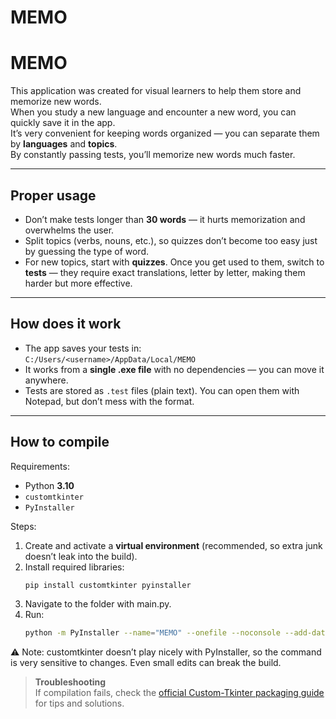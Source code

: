 # MEMO
# MEMO  

This application was created for visual learners to help them store and memorize new words.  
When you study a new language and encounter a new word, you can quickly save it in the app.  
It’s very convenient for keeping words organized — you can separate them by **languages** and **topics**.  
By constantly passing tests, you’ll memorize new words much faster.  

---

## Proper usage  
- Don’t make tests longer than **30 words** — it hurts memorization and overwhelms the user.  
- Split topics (verbs, nouns, etc.), so quizzes don’t become too easy just by guessing the type of word.  
- For new topics, start with **quizzes**. Once you get used to them, switch to **tests** — they require exact translations, letter by letter, making them harder but more effective.  

---

## How does it work  
- The app saves your tests in:  
  `C:/Users/<username>/AppData/Local/MEMO`  
- It works from a **single .exe file** with no dependencies — you can move it anywhere.  
- Tests are stored as `.test` files (plain text). You can open them with Notepad, but don’t mess with the format.  

---

## How to compile  
Requirements:  
- Python **3.10**  
- `customtkinter`  
- `PyInstaller`  

Steps:  
1. Create and activate a **virtual environment** (recommended, so extra junk doesn’t leak into the build).  
2. Install required libraries:  
   ```bash
   pip install customtkinter pyinstaller
3. Navigate to the folder with main.py.
4. Run:
   ```bash
   python -m PyInstaller --name="MEMO" --onefile --noconsole --add-data="venv\Lib\site-packages\customtkinter;customtkinter/" --icon=assets/book.ico main.py
⚠️ Note: customtkinter doesn’t play nicely with PyInstaller, so the command is very sensitive to changes. Even small edits can break the build.

> **Troubleshooting**  
> If compilation fails, check the [official Custom-Tkinter packaging guide](https://github.com/TomSchimansky/CustomTkinter/wiki/Packaging) for tips and solutions.

